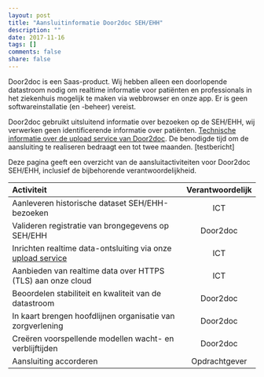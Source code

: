 ```yaml
---
layout: post
title: "Aansluitinformatie Door2doc SEH/EHH"
description: ""
date: 2017-11-16
tags: []
comments: false
share: false
---
```

Door2doc is een Saas-product. Wij hebben alleen een doorlopende datastroom nodig om realtime informatie voor patiënten en professionals in het ziekenhuis mogelijk te maken via webbrowser en onze app. Er is geen softwareinstallatie (en -beheer) vereist.

Door2doc gebruikt uitsluitend informatie over bezoeken op de SEH/EHH, wij verwerken geen identificerende informatie over patiënten. [Technische informatie over de upload service van Door2doc](http://docs.door2doc.com/swagger/?url=/services/upload/swagger.yml#!/Service_definitie/). De benodigde tijd om de aansluiting te realiseren bedraagt een tot twee maanden. [testbericht]

Deze pagina geeft een overzicht van de aansluitactiviteiten voor Door2doc SEH/EHH, inclusief de bijbehorende verantwoordelijkheid.

| Activiteit | Verantwoordelijk |
|:--------|:-------:|
| Aanleveren historische dataset SEH/EHH-bezoeken | ICT |
| Valideren registratie van brongegevens op SEH/EHH | Door2doc |
|Inrichten realtime data-ontsluiting via onze [upload service](http://docs.door2doc.com/swagger/?url=/services/upload/swagger.yml#!/Service_definitie/) | ICT |
| Aanbieden van realtime data over HTTPS (TLS) aan onze cloud | ICT |
| Beoordelen stabiliteit en kwaliteit van de datastroom | Door2doc |
| In kaart brengen hoofdlijnen organisatie van zorgverlening | Door2doc |
| Creëren voorspellende modellen wacht- en verblijftijden | Door2doc |
| Aansluiting accorderen | Opdrachtgever |



